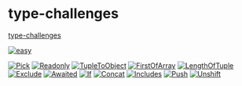 # type-challenges

[type-challenges](https://github.com/type-challenges/type-challenges)

[![easy](https://img.shields.io/badge/EASY-11-green)](./easy/)

<div align=start>

[![Pick](https://img.shields.io/badge/Pick-green)](./easy/Pick/README.md)
[![Readonly](https://img.shields.io/badge/Readonly-green)](./easy/Readonly/README.md)
[![TupleToObject](https://img.shields.io/badge/TupleToObject-green)](./easy/TupleToObject/README.md)
[![FirstOfArray](https://img.shields.io/badge/FirstOfArray-green)](./easy/FirstOfArray/README.md)
[![LengthOfTuple](https://img.shields.io/badge/LengthOfTuple-green)](./easy/LengthOfTuple/README.md)
[![Exclude](https://img.shields.io/badge/Exclude-green)](./easy/Exclude/README.md)
[![Awaited](https://img.shields.io/badge/Awaited-green)](./easy/Awaited/README.md)
[![If](https://img.shields.io/badge/If-green)](./easy/If/README.md)
[![Concat](https://img.shields.io/badge/Concat-green)](./easy/Concat/README.md)
[![Includes](https://img.shields.io/badge/Includes-green)](./easy/Includes/README.md)
[![Push](https://img.shields.io/badge/Push-green)](./easy/Push/README.md)
[![Unshift](https://img.shields.io/badge/Unshift-green)](./easy/Unshift/README.md)

</div>
